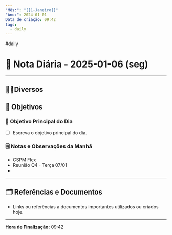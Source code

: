 ```yaml
---
"Mês:": "[[1-Janeiro]]"
"Ano:": 2024-01-01
Data de criação: 09:42
tags:
  - daily
---
```

#daily
# 📅 Nota Diária - 2025-01-06 (seg)
---
## 🤝🏻Diversos

## 🌄 Objetivos
### 🎯 Objetivo Principal do Dia
- [ ] Escreva o objetivo principal do dia.

### 🗒️ Notas e Observações da Manhã
- CSPM Flex
- Reunião Q4 - Terça 07/01
- 
---
## 🗂️ Referências e Documentos
- Links ou referências a documentos importantes utilizados ou criados hoje.

---

**Hora de Finalização:** 09:42
